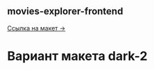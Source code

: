 ## movies-explorer-frontend

[Ссылка на макет ->](https://disk.yandex.ru/d/StTAjxztYeFU9g)
# Вариант макета dark-2